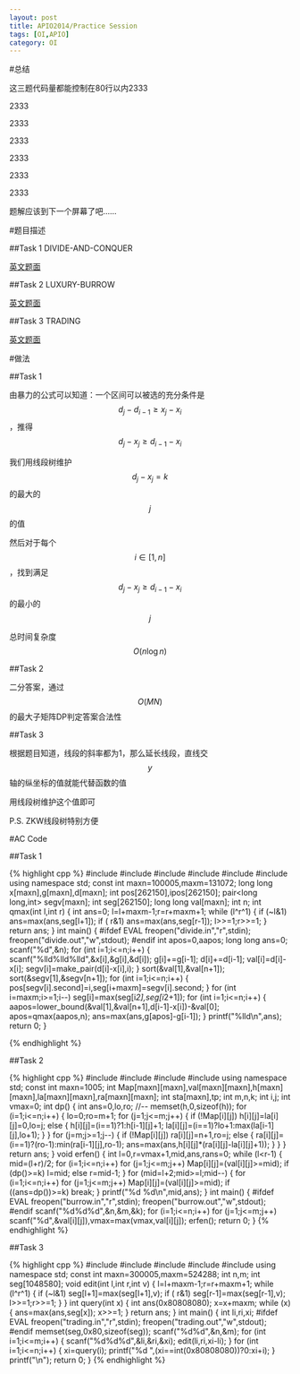 ```yaml
---
layout: post
title: APIO2014/Practice Session
tags: [OI,APIO]
category: OI
---
```


#总结

这三题代码量都能控制在80行以内2333

2333

2333

2333

2333

2333

2333

题解应该到下一个屏幕了吧……

#题目描述

##Task 1 DIVIDE-AND-CONQUER

[英文题面](url.eejjqq.com/u/pdps)

##Task 2 LUXURY-BURROW

[英文题面](url.eejjqq.com/u/qra8)

##Task 3 TRADING

[英文题面](url.eejjqq.com/u/tp3o)

#做法

##Task 1

由暴力的公式可以知道：一个区间可以被选的充分条件是$$d_j-d_{i-1}\ge x_j-x_i$$，推得$$d_j-x_j\ge d_{i-1}-x_i$$

我们用线段树维护$$d_j-x_j=k$$的最大的$$j$$的值

然后对于每个$$i\in [1,n]$$，找到满足$$d_j-x_j\ge d_{i-1}-x_i$$的最小的$$j$$

总时间复杂度$$O(n \log n)$$

##Task 2

二分答案，通过$$O(MN)$$的最大子矩阵DP判定答案合法性

##Task 3

根据题目知道，线段的斜率都为1，那么延长线段，直线交$$y$$轴的纵坐标的值就能代替函数的值

用线段树维护这个值即可

P.S. ZKW线段树特别方便

#AC Code

##Task 1

{% highlight cpp %}
#include <iostream>
#include <cstdio>
#include <cstring>
#include <algorithm>
#include <cmath>
#include <utility>
using namespace std;
const int maxn=100005,maxm=131072;
long long x[maxn],g[maxn],d[maxn];
int pos[262150],ipos[262150];
pair<long long,int> segv[maxn];
int seg[262150];
long long val[maxn];
int n;
int qmax(int l,int r)
{
	int ans=0;
	l=l+maxm-1;r=r+maxm+1;
	while (l^r^1)
	{
		if (~l&1) ans=max(ans,seg[l+1]);
		if ( r&1) ans=max(ans,seg[r-1]);
		l>>=1;r>>=1;
	}
	return ans;
}
int main()
{
#ifdef EVAL
	freopen("divide.in","r",stdin);
	freopen("divide.out","w",stdout);
#endif
	int apos=0,aapos;
	long long ans=0;
	scanf("%d",&n);
	for (int i=1;i<=n;i++)
	{
		scanf("%lld%lld%lld",&x[i],&g[i],&d[i]);
		g[i]+=g[i-1];
		d[i]+=d[i-1];
		val[i]=d[i]-x[i];
		segv[i]=make_pair(d[i]-x[i],i);
	}
	sort(&val[1],&val[n+1]);
	sort(&segv[1],&segv[n+1]);
	for (int i=1;i<=n;i++)
	{
		pos[segv[i].second]=i,seg[i+maxm]=segv[i].second;
	}
	for (int i=maxm;i>=1;i--)
		seg[i]=max(seg[i*2],seg[i*2+1]);
	for (int i=1;i<=n;i++)
	{
		aapos=lower_bound(&val[1],&val[n+1],d[i-1]-x[i])-&val[0];
		apos=qmax(aapos,n);
		ans=max(ans,g[apos]-g[i-1]);
	}
	printf("%lld\n",ans);
	return 0;
}

{% endhighlight %}

##Task 2

{% highlight cpp %}
#include <iostream>
#include <cstring>
#include <cstdio>
#include <algorithm>
using namespace std;
const int maxn=1005;
int Map[maxn][maxn],val[maxn][maxn],h[maxn][maxn],la[maxn][maxn],ra[maxn][maxn];
int sta[maxn],tp;
int m,n,k;
int i,j;
int vmax=0;
int dp()
{
	int ans=0,lo,ro;
	//--
	memset(h,0,sizeof(h));
	for (i=1;i<=n;i++)
	{
		lo=0;ro=m+1;
		for (j=1;j<=m;j++)
		{
			if (!Map[i][j])
				h[i][j]=la[i][j]=0,lo=j;
			else
			{
				h[i][j]=(i==1)?1:h[i-1][j]+1;
				la[i][j]=(i==1)?lo+1:max(la[i-1][j],lo+1);
			}
		}
		for (j=m;j>=1;j--)
		{
			if (!Map[i][j])
				ra[i][j]=n+1,ro=j;
			else
			{
				ra[i][j]=(i==1)?(ro-1):min(ra[i-1][j],ro-1);
				ans=max(ans,h[i][j]*(ra[i][j]-la[i][j]+1));
			}
		}
	}
	return ans;
}
void erfen()
{
	int l=0,r=vmax+1,mid,ans,rans=0;
	while (l<r-1)
	{
		mid=(l+r)/2;
		for (i=1;i<=n;i++)
			for (j=1;j<=m;j++)
				Map[i][j]=(val[i][j]>=mid);
		if (dp()>=k)
			l=mid;
		else
			r=mid-1;
	}
	for (mid=l+2;mid>=l;mid--)
	{
		for (i=1;i<=n;i++)
			for (j=1;j<=m;j++)
				Map[i][j]=(val[i][j]>=mid);
		if ((ans=dp())>=k)
			break;
	}
	printf("%d %d\n",mid,ans);
}
int main()
{
#ifdef EVAL
	freopen("burrow.in","r",stdin);
	freopen("burrow.out","w",stdout);
#endif
	scanf("%d%d%d",&n,&m,&k);
	for (i=1;i<=n;i++)
		for (j=1;j<=m;j++)
			scanf("%d",&val[i][j]),vmax=max(vmax,val[i][j]);
	erfen();
	return 0;
}
{% endhighlight %}

##Task 3

{% highlight cpp %}
#include <iostream>
#include <cstdio>
#include <cstring>
#include <cmath>
#include <algorithm>
using namespace std;
const int maxn=300005,maxm=524288;
int n,m;
int seg[1048580];
void edit(int l,int r,int v)
{
	l=l+maxm-1;r=r+maxm+1;
	while (l^r^1)
	{
		if (~l&1) seg[l+1]=max(seg[l+1],v);
		if ( r&1) seg[r-1]=max(seg[r-1],v);
		l>>=1;r>>=1;
	}
}
int query(int x)
{
	int ans(0x80808080);
	x=x+maxm;
	while (x)
	{
		ans=max(ans,seg[x]);
		x>>=1;
	}
	return ans;
}
int main()
{
	int li,ri,xi;
#ifdef EVAL
	freopen("trading.in","r",stdin);
	freopen("trading.out","w",stdout);
#endif
	memset(seg,0x80,sizeof(seg));
	scanf("%d%d",&n,&m);
	for (int i=1;i<=m;i++)
	{
		scanf("%d%d%d",&li,&ri,&xi);
		edit(li,ri,xi-li);
	}
	for (int i=1;i<=n;i++)
	{
		xi=query(i);
		printf("%d ",(xi==int(0x80808080))?0:xi+i);
	}
	printf("\n");
	return 0;
}
{% endhighlight %}
